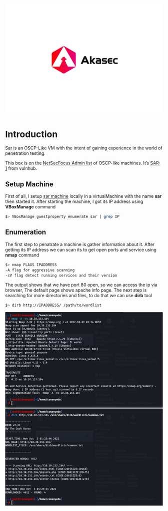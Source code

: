 <p align="center"><img src="https://github.com/AkaSec-1337-CyberSecurity-Club/Introduction/raw/main/light-14.jpg" alt="AkaSec 1337 CyberSecurity Club Logo"/><br></p>

# Introduction

Sar is an OSCP-Like VM with the intent of gaining experience in the world of penetration testing.

This box is on the <a href="https://docs.google.com/spreadsheets/d/1dwSMIAPIam0PuRBkCiDI88pU3yzrqqHkDtBngUHNCw8/edit#gid=0">NetSecFocus Admin list</a> of OSCP-like machines. It’s <a href="https://www.vulnhub.com/entry/sar-1,425/">SAR: 1</a> from vulnhub.

## Setup Machine

First of all, I setup <a href="https://www.vulnhub.com/entry/sar-1,425/">sar machine</a> locally in a virtualMachine with the name **sar** then started it.
After starting the machine, I got its IP address using **VBoxManage** command
```bash
$> VBoxManage guestproperty enumerate sar | grep IP
```

## Enumeration

The first step to penatrate a machine is gather information about it. After getting its IP address we can scan its to get open ports and service using **nmap** command
```bash
$> nmap FLAGS IPADDRESS
-A flag for aggressive scanning
-sV flag detect running services and their version
```
The output shows that we have port 80 open, so we can access the ip via browser, The default page shows apache info page.
The next step is searching for more directories and files, to do that we can use **dirb** tool<br>
```bash
$> dirb http://IPADDRESS/ /path/to/wordlist
```
<p align="center"><img src="screenShots/Nmap.png" alt="Scan IP address with nmap"/><img src="screenShots/Dirb.png" alt="fuzzing for more paths"/><br></p>
